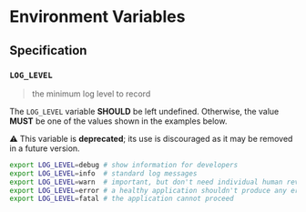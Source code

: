 # Environment Variables

## Specification

### `LOG_LEVEL`

> the minimum log level to record

The `LOG_LEVEL` variable **SHOULD** be left undefined. Otherwise, the value
**MUST** be one of the values shown in the examples below.

⚠️ This variable is **deprecated**; its use is discouraged as it may be removed
in a future version.

```bash
export LOG_LEVEL=debug # show information for developers
export LOG_LEVEL=info  # standard log messages
export LOG_LEVEL=warn  # important, but don't need individual human review
export LOG_LEVEL=error # a healthy application shouldn't produce any errors
export LOG_LEVEL=fatal # the application cannot proceed
```
